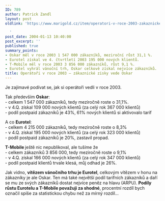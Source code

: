 ```yaml
---
ID: 789
author: Patrick Zandl
layout: post
oldlink: 'https://www.marigold.cz/item/operatori-v-roce-2003-zakaznicke-zisky-vede-oskar

  '
post_date: 2004-01-13 10:40:00
post_excerpt: ''
published: true
summary_points:
- Oskar měl v roce 2003 1 547 000 zákazníků, meziroční růst 31,1 %.
- Eurotel získal ve 4. čtvrtletí 2003 195 000 nových klientů.
- T-Mobile měl v roce 2003 3 856 000 zákazníků, růst 9,1 %.
- Eurotel vyhrál vánoční trh, Oskar celkově získal nejvíce zákazníků.
title: Operátoři v roce 2003 – zákaznické zisky vede Oskar
---
```


<p>
Je zajímavé podívat se, jak si operátoři vedli v roce 2003. </p>

<p>
Tak především <STRONG>Oskar</STRONG>: <BR>- celkem 1 547 000 zákazníků, tedy meziročně roste o 31,1%.<BR>- v 4.Q. získal 109 000 nových klientů (za celý rok 367 000 klientů)<BR>- podíl postpaid zákazníků je 43%, 61% nových klientů si aktivovalo tarif</p>

<p>
A co <STRONG>Eurotel</STRONG>:<BR>- celkem 4 215 000 zákazníků, tedy meziročně roste o 8,3%<BR>- v 4.Q. získal 195 000 nových klientů (za celý rok 323 000 klientů)<BR>- podíl postpaid zákazníků je 20%, zastavil propad.</p>

<p>
<STRONG>T-Mobile </STRONG>ještě nic nepublikoval, ale&#160;tušíme že<BR>- celkem zákazníků 3 856 000, tedy meziročně roste o&#160;9,1%<BR>- v 4.Q. získal 166 000 nových klientů (za celý rok 347 000 klientů)<BR>- podíl postpaid klientů trvale klesá, můj odhad je 26%.</p>

<p>
Jak vidno, <STRONG>vítězem vánočního trhu je Eurotel</STRONG>, celkovým vítězem v honu na zákazníky je ale Oskar. Ten má také největší podíl tarifních zákazníků a daří se mu ze svých zákazníků dostat nejvíce peněz na hlavu (ARPU). <STRONG>Podíly růstu Eurotelu a T-Mobile považuji za shodné</STRONG>, procentní rozdíl bych označil spíše za statistickou chybu než za mírný rozdíl...</p>